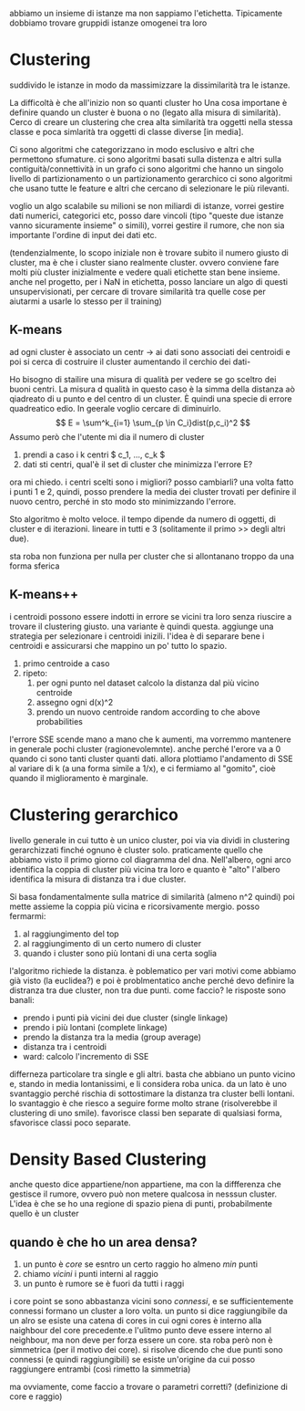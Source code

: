 abbiamo un insieme di istanze ma non sappiamo l'etichetta. Tipicamente dobbiamo trovare gruppidi istanze omogenei tra loro

# Clustering
suddivido le istanze in modo da massimizzare la dissimilarità tra le istanze.

La difficoltà è che all'inizio non so quanti cluster ho
Una cosa importane è definire quando un cluster è buona o no (legato alla misura di similarità). Cerco di creare un clustering che crea alta similarità tra oggetti nella stessa classe e poca simlarità tra oggetti di classe diverse [in media].

Ci sono algoritmi che categorizzano in modo esclusivo e altri che permettono sfumature.
ci sono algoritmi basati sulla distenza e altri sulla contiguità/connettività in un grafo
ci sono algoritmi che hanno un singolo livello di partizionamento o un partizionamento gerarchico
ci sono algoritmi che usano tutte le feature e altri che cercano di selezionare le più rilevanti.

voglio un algo scalabile su milioni se non miliardi di istanze, vorrei gestire dati numerici, categorici etc, posso dare vincoli (tipo "queste due istanze vanno sicuramente insieme" o simili), vorrei gestire il rumore, che non sia importante l'ordine di input dei dati etc.

(tendenzialmente, lo scopo iniziale non è trovare subito il numero giusto di cluster, ma è che i cluster siano realmente cluster. ovvero conviene fare molti più cluster inizialmente e vedere quali etichette stan bene insieme. anche nel progetto, per i NaN in etichetta, posso lanciare un algo di questi unsupervisionati, per cercare di trovare similarità tra quelle cose per aiutarmi a usarle lo stesso per il training)
## K-means
ad ogni cluster è associato un centr -> ai dati sono associati dei centroidi e poi si cerca di costruire il cluster aumentando il cerchio dei dati-

Ho bisogno di stailire una misura di qualità per vedere se go sceltro dei buoni centri.
La misura d qualità in questo caso è la simma della distanza aò qiadreato di u punto e del centro di un cluster. È quindi una specie di errore quadreatico edio. In geerale voglio cercare di diminuirlo.
$$ E = \sum^k_{i=1} \sum_{p \in C_i}dist(p,c_i)^2  $$ 
Assumo però che l'utente mi dia il numero di cluster

1. prendi a caso i k centri $ c_1, ..., c_k $
2. dati sti centri, qual'è il set di cluster che minimizza l'errore E?

ora mi chiedo. i centri scelti sono i migliori? posso cambiarli? 
una volta fatto i punti 1 e 2, quindi, posso prendere la media dei cluster trovati per definire il nuovo centro, perché in sto modo sto minimizzando l'errore.

Sto algoritmo è molto veloce. il tempo dipende da numero di oggetti, di cluster e di iterazioni. lineare in tutti e 3 (solitamente il primo >> degli altri due). 

sta roba non funziona per nulla per cluster che si allontanano troppo da una forma sferica

## K-means++
i centroidi possono essere indotti in errore se vicini tra loro senza riuscire a trovare il clustering giusto.
una variante è quindi questa. aggiunge una strategia per selezionare i centroidi inizili. l'idea è di separare bene i centroidi e assicurarsi che mappino un po' tutto lo spazio. 
1. primo centroide a caso
2. ripeto:
   1. per ogni punto nel dataset calcolo la distanza dal più vicino centroide
   2. assegno ogni d(x)^2
   3. prendo un nuovo centroide random according to che above probabilities

l'errore SSE scende mano a mano che k aumenti, ma vorremmo mantenere in generale pochi cluster (ragionevolemnte). anche perché l'erore va a 0 quando ci sono tanti cluster quanti dati. allora plottiamo l'andamento di SSE al variare di k (a una forma simile a 1/x), e ci fermiamo al "gomito", cioè quando il miglioramento è marginale.

# Clustering gerarchico
livello generale in cui tutto è un unico cluster, poi via via dividi in clustering gerarchizzati finché ognuno è cluster solo.
praticamente quello che abbiamo visto il primo giorno col diagramma del dna. Nell'albero, ogni arco identifica la coppia di cluster più vicina tra loro e quanto è "alto" l'albero identifica la misura di distanza tra i due cluster.

Si basa fondamentalmente sulla matrice di similarità (almeno n^2 quindi) poi mette assieme la coppia più vicina e ricorsivamente mergio. 
posso fermarmi:
1. al raggiungimento del top
2. al raggiungimento di un certo numero di cluster
3. quando i cluster sono più lontani di una certa soglia

l'algoritmo richiede la distanza. è poblematico per vari motivi come abbiamo già visto (la euclidea?) e poi è problmentatico anche perché devo definire la distranza tra due cluster, non tra due punti. come faccio? le risposte sono banali:
* prendo i punti pià vicini dei due cluster (single linkage)
* prendo i più lontani (complete linkage)
* prendo la distanza tra la media (group average)
* distanza tra i centroidi
* ward: calcolo l'incremento di SSE

differneza particolare tra single e gli altri. basta che abbiano un punto vicino e, stando in media lontanissimi, e li considera roba unica. da un lato è uno svantaggio perché rischia di sottostimare la distanza tra cluster belli lontani. lo svantaggio è che riesco a seguire forme molto strane (risolverebbe il clustering di uno smile). favorisce classi ben separate di qualsiasi forma, sfavorisce classi poco separate.

# Density Based Clustering
anche questo dice appartiene/non appartiene, ma con la diffferenza che gestisce il rumore, ovvero può non metere qualcosa in nesssun cluster.
L'idea è che se ho una regione di spazio piena di punti, probabilmente quello è un cluster

## quando è che ho un area densa?
1. un punto è _core_ se esntro un certo raggio ho almeno _min_ punti
2. chiamo _vicini_ i punti interni al raggio
3. un punto è rumore se è fuori da tutti i raggi

i core point se sono abbastanza vicini sono _connessi_, e se sufficientemente connessi formano un cluster a loro volta.
un punto si dice raggiungibile da un alro se esiste una catena di cores in cui ogni cores è interno alla naighbour del core precedente.e l'ulitmo punto deve essere interno al neighbour, ma non deve per forza essere un core. 
sta roba però non è simmetrica (per il motivo dei core).
si risolve dicendo che due punti sono connessi (e quindi raggiungibili) se esiste un'origine da cui posso raggiungere entrambi (così rimetto la simmetria)

ma ovviamente, come faccio a trovare o parametri corretti? (definizione di core e raggio)
